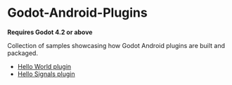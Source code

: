 # Godot-Android-Plugins

**Requires Godot 4.2 or above**

Collection of samples showcasing how Godot Android plugins are built and packaged.

 - [Hello World plugin](hello_world/README.md)
 - [Hello Signals plugin](hello_signals/README.md)

